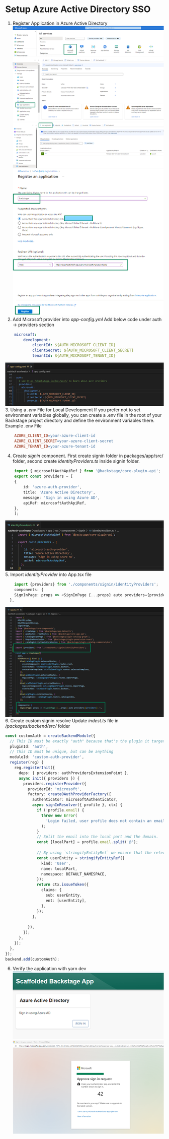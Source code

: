 # Setup Azure Active Directory SSO 
1. Register Application in Azure Active Directory
![](./assets/Screenshot%202024-08-20%20144407.png)
![](./assets/Screenshot%202024-08-20%20144708.png)
![](./assets/Screenshot%202024-08-20%20144856.png)
![](./assets/Screenshot%202024-08-20%20145711.png)
2. Add Microsoft provider into <i>app-config.yml</i>
Add below code under auth -> providers section
```yaml
    microsoft:
        development:
            clientId: ${AUTH_MICROSOFT_CLIENT_ID}
            clientSecret: ${AUTH_MICROSOFT_CLIENT_SECRET}
            tenantId: ${AUTH_MICROSOFT_TENANT_ID}
```
![](./assets/Screenshot%202024-08-20%20152206.png)
3. Using a <i>.env </i> File for Local Development
If you prefer not to set environment variables globally, you can create a .env file in the root of your Backstage project directory and define the environment variables there. Example .env File
```makefile
    AZURE_CLIENT_ID=your-azure-client-id
    AZURE_CLIENT_SECRET=your-azure-client-secret
    AZURE_TENANT_ID=your-azure-tenant-id
```
4. Create <i>signin</i> component. First create signin folder in  packages/app/src/ folder, second create <i>identityProviders.ts</i> inside signin folder.
```ts
    import { microsoftAuthApiRef } from '@backstage/core-plugin-api';
    export const providers = [
    {
        id: 'azure-auth-provider',
        title: 'Azure Active Directory',
        message: 'Sign in using Azure AD',
        apiRef: microsoftAuthApiRef,
    },
    ];
```
![](./assets/Screenshot%202024-08-20%20160745.png)
5. Import <i>identityProvider</i> into App.tsx file
```ts
    import {providers} from './components/signin/identityProviders';
    components: {
    SignInPage: props => <SignInPage {...props} auto providers={providers} />,
  },
```
![](./assets/Screenshot%202024-08-20%20161111.png)
6. Create custom signin resolve
Update <i>indest.ts</i> file in  <i>/packages/backend/src/</i> folder
```ts
const customAuth = createBackendModule({
  // This ID must be exactly "auth" because that's the plugin it targets
  pluginId: 'auth',
  // This ID must be unique, but can be anything
  moduleId: 'custom-auth-provider',
  register(reg) {
    reg.registerInit({
      deps: { providers: authProvidersExtensionPoint },
      async init({ providers }) {
        providers.registerProvider({
          providerId: 'microsoft',      
          factory: createOAuthProviderFactory({
            authenticator: microsoftAuthenticator,
            async signInResolver({ profile }, ctx) {
              if (!profile.email) {
                throw new Error(
                  'Login failed, user profile does not contain an email',
                );
              }
              // Split the email into the local part and the domain.
              const [localPart] = profile.email.split('@');
        
              // By using `stringifyEntityRef` we ensure that the reference is formatted correctly
              const userEntity = stringifyEntityRef({
                kind: 'User',
                name: localPart,
                namespace: DEFAULT_NAMESPACE,
              });
              return ctx.issueToken({
                claims: {
                  sub: userEntity,
                  ent: [userEntity],
                },
              });
            },
            
          }),
        });
      },
    });
  },
});
backend.add(customAuth);
```
6. Verify the application with yarn dev
![](./assets/Screenshot%202024-08-20%20200337.png)
![](./assets/Screenshot%202024-08-20%20200528.png)